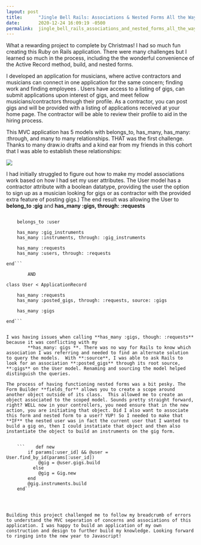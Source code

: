 ```yaml
---
layout: post
title:      "Jingle Bell Rails: Associations & Nested Forms All the Way"
date:       2020-12-24 16:09:19 -0500
permalink:  jingle_bell_rails_associations_and_nested_forms_all_the_way
---
```



What a rewarding project to complete by Christmas! I had so much fun creating this Ruby on Rails application. There were many challenges but I learned so much in the process, including the the wonderful convenience of the Active Record method, build, and nested forms. 

I developed an application for musicians, where active contractors and musicians can connect in one application for the same concern; finding work and finding employees . Users have access to a listing of gigs, can submit applications upon interest of gigs, and meet fellow musicians/contractors through their profile. As a contractor, you can post gigs and will be provided with a listing of applications received at your home page. The contractor will be able to review their profile to aid in the hiring process.

This MVC application has 5 models with belongs_to, has_many, has_many: :through, and many to many relationships. THAT was the first challenge. Thanks to many draw.io drafts and a kind ear from my friends in this cohort that I was able to establish these relationships: 

![](https://imgur.com/5enANuI)

I had initially struggled to figure out how to make my model associations work based on how I had set my user attributes. The User model has a contractor attribute with a boolean datatype, providing the user the option to sign up as a musician looking for gigs or as contractor with the provided extra feature of posting gigs.) The end result was allowing the User to **belong_to :gig** and **has_many :gigs, through: :requests**

```class Gig < ApplicationRecord
    
    belongs_to :user
    
    has_many :gig_instruments
    has_many :instruments, through: :gig_instruments

    has_many :requests
    has_many :users, through: :requests
    
end```
		
		AND
		
class User < ApplicationRecord
   
    has_many :requests
    has_many :posted_gigs, through: :requests, source: :gigs
    
    has_many :gigs

end```


I was having issues when calling **has_many :gigs, though: :requests** because it was conflicting with my 
		**has_many: gigs **. There was no way for Rails to know which association I was referring and needed to find an alternate solution to query the models.  With **:source**, I was able to ask Rails to look for an association **:posted_gigs** through its root source, **:gigs** on the User model. Renaming and sourcing the model helped distinguish the queries.
		
The process of having functioning nested forms was a bit pesky. The Form Builder **fields_for** allows you to create a scope around another object outside of its class.  This allowed me to create an object associated to the scoped model. Sounds pretty straight forward, right? WELL now in your controllers, you need ensure that in the new action, you are initiating that object. Did I also want to associate this form and nested form to a user? YUP! So I needed to make that **IF** the nested user was in fact the current user that I wanted to build a gig on, then I could instatiate that object and then also instantiate the object to build an instruments on the gig form.


	```    def new
        if params[:user_id] && @user = User.find_by_id(params[:user_id])
            @gig = @user.gigs.build
          else
            @gig = Gig.new
        end
        @gig.instruments.build
    end```
		
	


Building this project challenged me to follow my breadcrumb of errors to understand the MVC seperation of concerns and associations of this application. I was happy to build an application of my own construction and design to further build my knowledge. Looking forward to ringing into the new year to Javascript!
		

	
	
	
		
		




